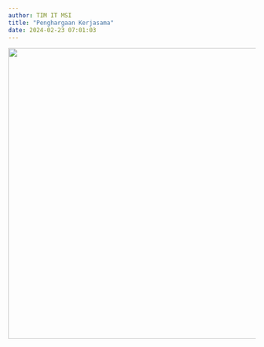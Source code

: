 ```yaml
---
author: TIM IT MSI
title: "Penghargaan Kerjasama"
date: 2024-02-23 07:01:03
---
```

<p><img src="/images/jzQEFA6M7PVfxz28rkqF.png" alt="" width="1149" height="593" /></p>